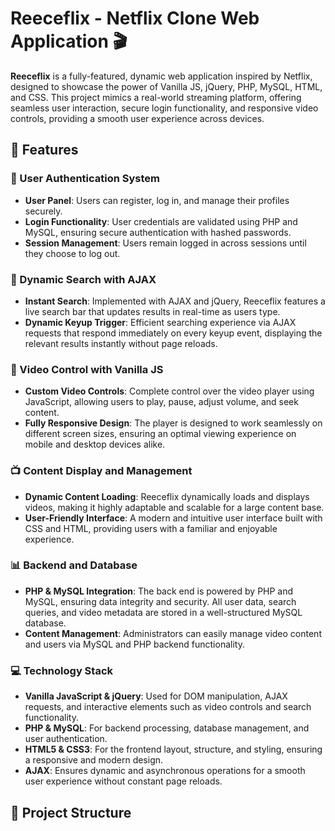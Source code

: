 # Reeceflix - Netflix Clone Web Application 🎬

**Reeceflix** is a fully-featured, dynamic web application inspired by Netflix, designed to showcase the power of Vanilla JS, jQuery, PHP, MySQL, HTML, and CSS. This project mimics a real-world streaming platform, offering seamless user interaction, secure login functionality, and responsive video controls, providing a smooth user experience across devices.

## 🚀 Features

### 🔐 User Authentication System
- **User Panel**: Users can register, log in, and manage their profiles securely.
- **Login Functionality**: User credentials are validated using PHP and MySQL, ensuring secure authentication with hashed passwords.
- **Session Management**: Users remain logged in across sessions until they choose to log out.

### 🔎 Dynamic Search with AJAX
- **Instant Search**: Implemented with AJAX and jQuery, Reeceflix features a live search bar that updates results in real-time as users type.
- **Dynamic Keyup Trigger**: Efficient searching experience via AJAX requests that respond immediately on every keyup event, displaying the relevant results instantly without page reloads.

### 🎥 Video Control with Vanilla JS
- **Custom Video Controls**: Complete control over the video player using JavaScript, allowing users to play, pause, adjust volume, and seek content.
- **Fully Responsive Design**: The player is designed to work seamlessly on different screen sizes, ensuring an optimal viewing experience on mobile and desktop devices alike.

### 📺 Content Display and Management
- **Dynamic Content Loading**: Reeceflix dynamically loads and displays videos, making it highly adaptable and scalable for a large content base.
- **User-Friendly Interface**: A modern and intuitive user interface built with CSS and HTML, providing users with a familiar and enjoyable experience.

### 📊 Backend and Database
- **PHP & MySQL Integration**: The back end is powered by PHP and MySQL, ensuring data integrity and security. All user data, search queries, and video metadata are stored in a well-structured MySQL database.
- **Content Management**: Administrators can easily manage video content and users via MySQL and PHP backend functionality.

### 💻 Technology Stack
- **Vanilla JavaScript & jQuery**: Used for DOM manipulation, AJAX requests, and interactive elements such as video controls and search functionality.
- **PHP & MySQL**: For backend processing, database management, and user authentication.
- **HTML5 & CSS3**: For the frontend layout, structure, and styling, ensuring a responsive and modern design.
- **AJAX**: Ensures dynamic and asynchronous operations for a smooth user experience without constant page reloads.

## 📂 Project Structure

